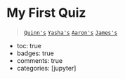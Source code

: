 # My First Quiz
>[`Quinn's`](https://github.com/gigtieup/quinnbireley7/issues/3)
>[`Yasha's`](https://github.com/yashakhoshini/yasha-fastpages/issues/3#issue-1353117861)
>[`Aaron's`](https://github.com/aaron-rub/FP/issues/3#issue-1354859564)
>[`James's`](https://github.com/nighthawkcoders/APCSP/issues/30#issue-1354857821)


- toc: true 
- badges: true
- comments: true
- categories: [jupyter]